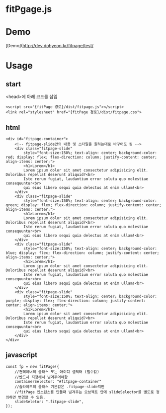 fitPgage.js
===========
# Demo
[Demo](http://dev.dohyeon.kr/fitpage/test/

# Usage

## start

\<head\>에 아래 코드를 삽입

    <script src="{fitPage 경로}/dist/fitpage.js"></script>
    <link rel="stylesheet" href="{fitPage 경로}/dist/fitpage.css">

## html

    <div id="fitpage-container">
        <!-- fitpage-slide안의 내용 및 스타일을 원하는대로 바꾸어도 됨 -->
        <div class="fitpage-slide"
            style="font-size:150%; text-align: center; background-color: red; display: flex; flex-direction: column; justify-content: center; align-items: center;">
            <h1>Lorem</h1>
            Lorem ipsum dolor sit amet consectetur adipisicing elit. Doloribus repellat deserunt aliquid?<br>
            Iste rerum fugiat, laudantium error soluta quo molestiae consequuntur<br>
            qui eius libero sequi quia delectus at enim ullam!<br>
        </div>
        <div class="fitpage-slide"
            style="font-size:150%; text-align: center; background-color: green; display: flex; flex-direction: column; justify-content: center; align-items: center;">
            <h1>Lorem</h1>
            Lorem ipsum dolor sit amet consectetur adipisicing elit. Doloribus repellat deserunt aliquid?<br>
            Iste rerum fugiat, laudantium error soluta quo molestiae consequuntur<br>
            qui eius libero sequi quia delectus at enim ullam!<br>
        </div>
        <div class="fitpage-slide"
            style="font-size:150%; text-align: center; background-color: blue; display: flex; flex-direction: column; justify-content: center; align-items: center;">
            <h1>Lorem</h1>
            Lorem ipsum dolor sit amet consectetur adipisicing elit. Doloribus repellat deserunt aliquid?<br>
            Iste rerum fugiat, laudantium error soluta quo molestiae consequuntur<br>
            qui eius libero sequi quia delectus at enim ullam!<br>
        </div>
        <div class="fitpage-slide"
            style="font-size:150%; text-align: center; background-color: purple; display: flex; flex-direction: column; justify-content: center; align-items: center;">
            <h1>Lorem</h1>
            Lorem ipsum dolor sit amet consectetur adipisicing elit. Doloribus repellat deserunt aliquid?<br>
            Iste rerum fugiat, laudantium error soluta quo molestiae consequuntur<br>
            qui eius libero sequi quia delectus at enim ullam!<br>
        </div>
    </div>

## javascript

    const fp = new fitPage({
        //컨테이너의 클래스 또는 아이디 셀렉터 (필수값)
        //반드시 지정해서 넘겨주어야함
        containerSelector: "#fitpage-container"
        //슬라이드의 클래스 기본값은 .fitpage-slide지만 
        //fitPage 인스턴스를 만들때 넘겨주는 오브젝트 안에 slideSelector를 별도로 정의하면 변경할 수 있음.
        slideSeletor: ".fitpage-slide",   
    });
